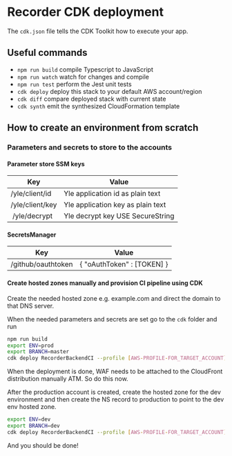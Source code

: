 # Recorder CDK deployment

The `cdk.json` file tells the CDK Toolkit how to execute your app.

## Useful commands

 * `npm run build`   compile Typescript to JavaScript
 * `npm run watch`   watch for changes and compile
 * `npm run test`    perform the Jest unit tests
 * `cdk deploy`      deploy this stack to your default AWS account/region
 * `cdk diff`        compare deployed stack with current state
 * `cdk synth`       emit the synthesized CloudFormation template

## How to create an environment from scratch

### Parameters and secrets to store to the accounts

#### Parameter store SSM keys

| Key | Value |
|-----|-------|
| /yle/client/id | Yle application id as plain text |
| /yle/client/key | Yle application key as plain text |
| /yle/decrypt | Yle decrypt key USE SecureString |

#### SecretsManager

| Key | Value |
|-----|-------|
| /github/oauthtoken |  { "oAuthToken" : [TOKEN] } |

#### Create hosted zones manually and provision CI pipeline using CDK

Create the needed hosted zone e.g. example.com and direct the domain to that DNS server.

When the needed parameters and secrets are set go to the `cdk` folder and run

```bash
npm run build
export ENV=prod
export BRANCH=master
cdk deploy RecorderBackendCI --profile [AWS-PROFILE-FOR_TARGET_ACCOUNT]
```

When the deployment is done, WAF needs to be attached to the CloudFront distribution manually ATM. So do this now.

After the production account is created, create the hosted zone for the dev environment and then create the NS record 
to production to point to the dev env hosted zone.

```bash
export ENV=dev
export BRANCH=dev
cdk deploy RecorderBackendCI --profile [AWS-PROFILE-FOR_TARGET_ACCOUNT]
```

And you should be done!
